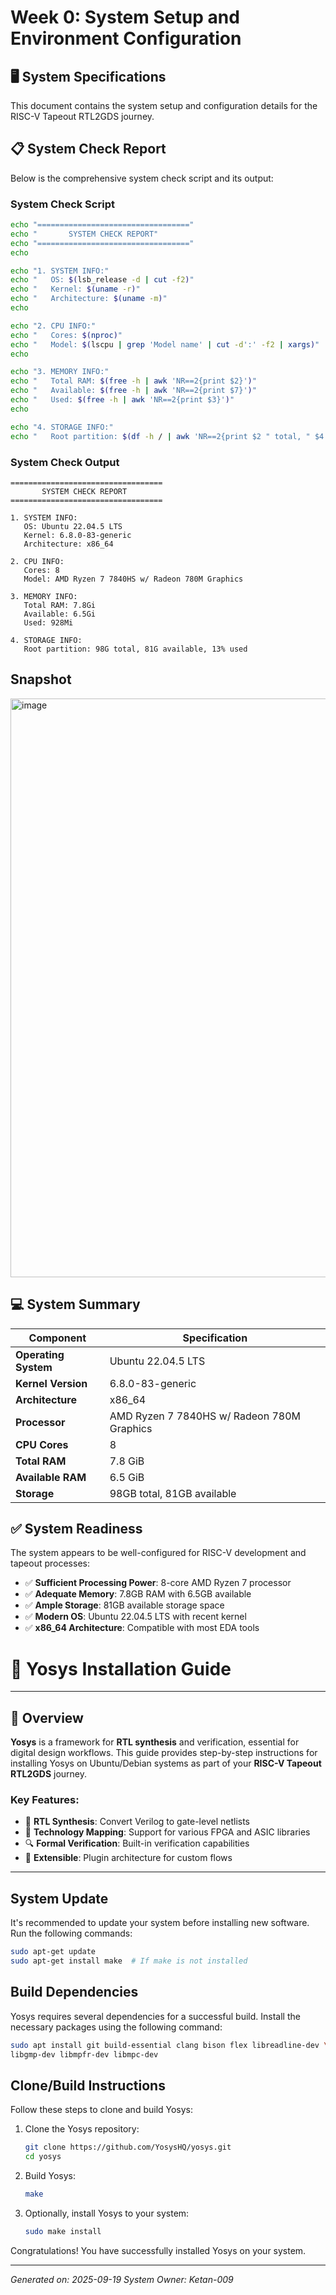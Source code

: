 # Week 0: System Setup and Environment Configuration

## 🖥️ System Specifications

This document contains the system setup and configuration details for the RISC-V Tapeout RTL2GDS journey.

## 📋 System Check Report

Below is the comprehensive system check script and its output:

### System Check Script

```bash
echo "=================================="
echo "       SYSTEM CHECK REPORT"
echo "=================================="
echo

echo "1. SYSTEM INFO:"
echo "   OS: $(lsb_release -d | cut -f2)"
echo "   Kernel: $(uname -r)"
echo "   Architecture: $(uname -m)"
echo

echo "2. CPU INFO:"
echo "   Cores: $(nproc)"
echo "   Model: $(lscpu | grep 'Model name' | cut -d':' -f2 | xargs)"
echo

echo "3. MEMORY INFO:"
echo "   Total RAM: $(free -h | awk 'NR==2{print $2}')"
echo "   Available: $(free -h | awk 'NR==2{print $7}')"
echo "   Used: $(free -h | awk 'NR==2{print $3}')"
echo

echo "4. STORAGE INFO:"
echo "   Root partition: $(df -h / | awk 'NR==2{print $2 " total, " $4 " available, " $5 " used"}')"
```

### System Check Output

```
==================================
       SYSTEM CHECK REPORT
==================================

1. SYSTEM INFO:
   OS: Ubuntu 22.04.5 LTS
   Kernel: 6.8.0-83-generic
   Architecture: x86_64

2. CPU INFO:
   Cores: 8
   Model: AMD Ryzen 7 7840HS w/ Radeon 780M Graphics

3. MEMORY INFO:
   Total RAM: 7.8Gi
   Available: 6.5Gi
   Used: 928Mi

4. STORAGE INFO:
   Root partition: 98G total, 81G available, 13% used
```
## Snapshot
<img width="1919" height="926" alt="image" src="https://github.com/user-attachments/assets/a7183b9b-798d-4202-877e-e21c3dd53ad8" />

## 💻 System Summary

| Component | Specification |
|-----------|---------------|
| **Operating System** | Ubuntu 22.04.5 LTS |
| **Kernel Version** | 6.8.0-83-generic |
| **Architecture** | x86_64 |
| **Processor** | AMD Ryzen 7 7840HS w/ Radeon 780M Graphics |
| **CPU Cores** | 8 |
| **Total RAM** | 7.8 GiB |
| **Available RAM** | 6.5 GiB |
| **Storage** | 98GB total, 81GB available |

## ✅ System Readiness

The system appears to be well-configured for RISC-V development and tapeout processes:

- ✅ **Sufficient Processing Power**: 8-core AMD Ryzen 7 processor
- ✅ **Adequate Memory**: 7.8GB RAM with 6.5GB available
- ✅ **Ample Storage**: 81GB available storage space
- ✅ **Modern OS**: Ubuntu 22.04.5 LTS with recent kernel
- ✅ **x86_64 Architecture**: Compatible with most EDA tools

# 🔧 Yosys Installation Guide

---

## 🎯 Overview

**Yosys** is a framework for **RTL synthesis** and verification, essential for digital design workflows. This guide provides step-by-step instructions for installing Yosys on Ubuntu/Debian systems as part of your **RISC-V Tapeout RTL2GDS** journey.

### Key Features:
- 🔄 **RTL Synthesis**: Convert Verilog to gate-level netlists
- 🎯 **Technology Mapping**: Support for various FPGA and ASIC libraries
- 🔍 **Formal Verification**: Built-in verification capabilities
- 🧩 **Extensible**: Plugin architecture for custom flows

---

## System Update
It's recommended to update your system before installing new software. Run the following commands:

```bash
sudo apt-get update
sudo apt-get install make  # If make is not installed
```

## Build Dependencies
Yosys requires several dependencies for a successful build. Install the necessary packages using the following command:

```bash
sudo apt install git build-essential clang bison flex libreadline-dev \
libgmp-dev libmpfr-dev libmpc-dev
```

## Clone/Build Instructions
Follow these steps to clone and build Yosys:

1. Clone the Yosys repository:

    ```bash
    git clone https://github.com/YosysHQ/yosys.git
    cd yosys
    ```

2. Build Yosys:

    ```bash
    make
    ```

3. Optionally, install Yosys to your system:

    ```bash
    sudo make install
    ```

Congratulations! You have successfully installed Yosys on your system.

---

*Generated on: 2025-09-19*
*System Owner: Ketan-009*
